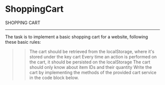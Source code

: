# ShoppingCart
SHOPPING CART
*****************
The task is to implement a basic shopping cart for a website, following these basic rules:
>>The cart should be retrieved from the localStorage, where it's stored under the key cart
>>Every time an action is performed on the cart, it should be persisted on the localStorage
>>The cart should only know about item IDs and their quantity
>>Write the cart by implementing the methods of the provided cart service in the code block below.
